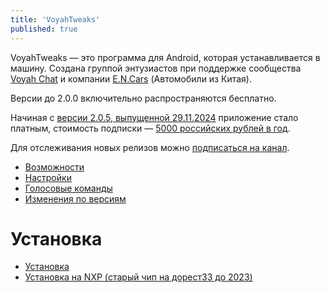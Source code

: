 ```yaml
---
title: 'VoyahTweaks'
published: true
---
```


VoyahTweaks — это программа для Android, которая устанавливается в машину. Создана группой энтузиастов при поддержке сообщества [Voyah Chat](https://t.me/voyahchat) и компании [E.N.Cars](https://e-n-cars.ru/) (Автомобили из Китая).

Версии до 2.0.0 включительно распространяются бесплатно.

Начиная с [версии 2.0.5, выпущенной 29.11.2024](/common/tweaks/changelog#2-0-5) приложение стало платным, стоимость подписки — [5000 российских рублей в год](https://voyahtweaks.ru/payment-page/).

Для отслеживания новых релизов можно [подписаться на канал](https://t.me/VoyahTweaks).

* [Возможности](features)
* [Настройки](settings)
* [Голосовые команды](voice)
* [Изменения по версиям](changelog)

# Установка

* [Установка](install)
* [Установка на NXP (старый чип на дорест33 до 2023)](install-nxp)


